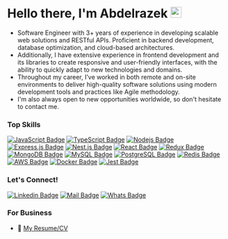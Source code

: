 # Hello there, I'm Abdelrazek <img src="https://user-images.githubusercontent.com/1303154/88677602-1635ba80-d120-11ea-84d8-d263ba5fc3c0.gif" width="25" alt="hi">

- Software Engineer with 3+ years of experience in developing scalable web solutions and RESTful APIs.
Proficient in backend development, database optimization, and cloud-based architectures.<br>
- Additionally, I have extensive experience in frontend development and its libraries to create responsive and user-friendly interfaces, with the ability to quickly adapt to new technologies and domains.<br>
- Throughout my career, I’ve worked in both remote and on-site environments to deliver high-quality software solutions using modern development tools and practices like Agile methodology.<br>
- I'm also always open to new opportunities worldwide, so don't hesitate to contact me.

### Top Skills

[![JavaScript Badge](https://img.shields.io/badge/-JavaScript-F7DF1E?&logo=javascript&logoColor=000)](#) [![TypeScript Badge](https://img.shields.io/badge/-TypeScript-3178C6?logo=typescript&logoColor=fff)](#) [![Nodejs Badge](https://img.shields.io/badge/-Node.js-6DA55F?logo=node.js&logoColor=white)](#) [![Express.js Badge](https://img.shields.io/badge/Express.js-%23404d59.svg?logo=express&logoColor=%2361DAFB)](#) [![Nest.js Badge](https://img.shields.io/badge/Nest.js-%23E0234E.svg?logo=nestjs&logoColor=white)](#) [![React Badge](https://img.shields.io/badge/React.js-%2320232a.svg?logo=react&logoColor=%2361DAFB)](#) [![Redux Badge](https://img.shields.io/badge/Redux-764ABC?logo=redux&logoColor=fff)](#) <br> [![MongoDB Badge](https://img.shields.io/badge/MongoDB-%234ea94b.svg?logo=mongodb&logoColor=white)](#) [![MySQL Badge](https://img.shields.io/badge/MySQL-4479A1?logo=mysql&logoColor=fff)](#) [![PostgreSQL Badge](https://img.shields.io/badge/PostgreSQL-%23316192.svg?logo=postgresql&logoColor=white)](#) [![Redis Badge](https://img.shields.io/badge/Redis-%23DD0031.svg?logo=redis&logoColor=white)](#) [![AWS Badge](https://img.shields.io/badge/AWS-%23FF9900.svg?logo=amazon-web-services&logoColor=white)](#)  [![Docker Badge](https://img.shields.io/badge/Docker-2496ED?logo=docker&logoColor=fff)](#) [![Jest Badge](https://img.shields.io/badge/Jest-C21325?logo=jest&logoColor=fff)](#)


### Let's Connect!

[![Linkedin Badge](https://img.shields.io/badge/-Abdelrazek-0e76a8?style=flat&labelColor=0e76a8&logo=linkedin&logoColor=white)](https://www.linkedin.com/in/abdelrazek-ali) [![Mail Badge](https://img.shields.io/badge/-dev.abdelrazek-c0392b?style=flat&labelColor=c0392b&logo=gmail&logoColor=white)](mailto:dev.abdelrazek@gmail.com) [![Whats Badge](https://img.shields.io/badge/-+201092018531-57ab51?style=flat&labelColor=57ab51&logo=whatsapp&logoColor=white)](https://wa.me/+201092018531)


### For Business
- :paperclip: [My Resume/CV](https://github.com/user-attachments/files/17556880/Abdelrazek_SoftwareEngineer_CV.pdf)


